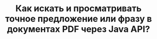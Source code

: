 ---
############################# Static ############################
layout: "auto-gen-gist"
draft: false
path: "ru/search/java/phrase/pdf/"
otherformats: DOC DOT DOCX DOCM DOTX DOTM TXT ODT OTT RTF XLS XLT XLSX XLSM XLSB XLTX XLTM XLA XLAM ODS OTS CSV TSV XML PPT PPS POT PPTX PPTM POTX POTM PPSX PPSM ODP PST OST EML EMLX MSG ONE ZIP XHTML MHTML MD CHM EPUB FB2  

############################# Head ############################
head_title: "API Java для поиска и поиска точной фразы в документах PDF"
head_description: "GroupDocs.Search Java API помогает программистам внедрить поиск по фразе и обнаружить заданную последовательность слов или точную фразу в тексте документов PDF с помощью Java."

############################# Header ############################
title: "Как искать и просматривать точное предложение или фразу в документах PDF через Java API?"
description: "GroupDocs.Search Java API обеспечивает полную поддержку расширенных возможностей поиска, позволяя разработчикам программного обеспечения находить точное предложение или фразу в документах PDF с помощью поиска по фразе или точного поиска по предложению."

######################### Download Button #######################
button:
    enable: true

############################# About ############################
about:
    enable: true
    title: "Что такое поиск по фразе и как его использовать в приложениях Java?"
    content: |
       Поиск по фразе — это очень эффективный способ поиска внутри документов или веб-страниц точного предложения или фразы, а не ключевого слова. Это означает, что когда пользователь ищет точную фразу, он хочет найти все условия поиска в том порядке, в котором они появились. Эта веб-страница будет делиться информацией о том, как пользователи могут разрабатывать бизнес-приложения и инструменты для эффективного поиска документов и веб-страниц с использованием Java API. GroupDocs.Search для Java — это очень хорошо организованный и эффективный Java API, который позволяет разработчикам программного обеспечения выполнять операции текстового поиска от базового до продвинутого уровня в своих собственных приложениях без установки какого-либо стороннего программного обеспечения. API включает в себя множество полезных функций, связанных с поиском документов, таких как простой или логический поиск, нечеткий поиск, поиск с учетом регистра, синоним, омофон, подстановочный знак, поиск по типу объекта, установка диапазона данных и другие типы запросов для быстрого и элегантного поиска информации. Более того, он также поддерживает распознавание поисковых запросов, написанных на языке, который не соответствует вашей раскладке клавиатуры.

############################# content ############################
steps:
    enable: true
    block:
    - title_left: "Поиск по фразе в документах PDF с помощью Java"
      content_left: |
       GroupDocs.Search Java API включает полную поддержку расширенного поиска, что позволяет специалистам по программному обеспечению создавать мощные программные приложения с возможностями поиска и простотой использования. Приведенный ниже код Java показывает, как выполнить поиск по фразе в текстовой и объектной форме с помощью всего нескольких строк кода.

      title_right: "Точный поиск предложения в файлах PDF"
      content_right: |
         * Определите путь к папке индекса и папке документов.
         * Создание индекса в указанной папке путем вызова экземпляра класса [Index](https://apireference.groupdocs.com/search/java/com.groupdocs.search/Index#Index(java.lang.String))
         * Индексирование документов из указанной папки путем вызова метода [add](https://apireference.groupdocs.com/search/java/com.groupdocs.search/Index#add(java.lang.String))
         * Поиск с помощью текстового запроса путем вызова метода [Search](https://apireference.groupdocs.com/search/java/com.groupdocs.search/Index#search(com.groupdocs.search.SearchQuery))
         * Поиск фразы «текст фразы» в объектной форме
         * Создание word1, word2 и создание подзапроса 3 путем вызова метода [createWordQuery](https://apireference.groupdocs.com/search/java/com.groupdocs.search/SearchQuery#createWordQuery(java.lang.String))
         * Объединение подзапросов для создания нового поискового запроса путем вызова [CreatePhraseSearchQuery](https://apireference.groupdocs.com/search/java/com.groupdocs.search/SearchQuery#createPhraseSearchQuery(com.groupdocs.search.SearchQuery...)) метод
         * Начать поиск и отображать результаты поиска
         
        
      gisthash: "396c41cda822cf79f31dd37c6740fa03"
      gistfile: "phrase_search_in_text_queries_java.java"

    - title_left: "Применение поиска фраз с подстановочными знаками в файлах PDF с помощью Java"
      content_left: |
        GroupDocs.Search for Java дает программистам возможность добавлять функции поиска по фразам с подстановочными знаками при поиске файлов PDF внутри приложения Java. В следующих примерах кода Java показано, как применять поиск фраз с подстановочными знаками в различных типах документов с помощью Java API.

      title_right: "Поиск по фразе с подстановочными знаками в Java"
      content_right: |
        * Определите путь к папке индекса и папке документов.
        * Создание индекса в указанной папке путем вызова экземпляра класса [Index](https://apireference.groupdocs.com/search/java/com.groupdocs.search/Index#Index(java.lang.String))
        * Индексирование документов из указанной папки путем вызова метода [add](https://apireference.groupdocs.com/search/java/com.groupdocs.search/Index#add(java.lang.String))
        * Поиск с помощью текстового запроса путем вызова метода [Search](https://apireference.groupdocs.com/search/java/com.groupdocs.search/Index#search(com.groupdocs.search.SearchQuery))
        * Поиск фразы «текст фразы» в объектной форме
        * Создание word1 и word3 путем вызова метода [createWordQuery](https://apireference.groupdocs.com/search/java/com.groupdocs.search/SearchQuery#createWordQuery(java.lang.String))
        * Создание подстановочного знака2 путем вызова метода [createWildcardQuery](https://apireference.groupdocs.com/search/java/com.groupdocs.search/SearchQuery#createWildcardQuery(int,%20int))
        * Объединение подзапросов для создания нового поискового запроса по фразе путем вызова [CreatePhraseSearchQuery](https://apireference.groupdocs.com/search/java/com.groupdocs.search/SearchQuery#createPhraseSearchQuery(com.groupdocs.search.SearchQuery...)) метод
        * Начать поиск и отображать результаты поиска
     
      gisthash: "f21c8c4572883fecc0eeef82c2b814b1"
      gistfile: "use_wildcards_in_phrase_search_java.java"
      
    - title_left: "API Java для объединения поиска по фразе и других типов поиска"
      content_left: |
        GroupDocs.Search Java API позволяет программистам легко комбинировать фразовый поиск с другими типами поиска. В следующем коде Java показано, как выполнять поиск по фразе с помощью подстановочных знаков, представляющих слова и символы в словах.

      title_right: "Как совместить поиск по фразе и другие поиски"
      content_right: |
        * Определите путь к папке индекса и папке документов.
        * Создание индекса в указанной папке путем вызова экземпляра класса [Index](https://apireference.groupdocs.com/search/java/com.groupdocs.search/Index#Index(java.lang.String))
        * Индексирование документов из указанной папки путем вызова метода [add](https://apireference.groupdocs.com/search/java/com.groupdocs.search/Index#add(java.lang.String))
         * Поиск с помощью текстового запроса путем вызова метода [Search](https://apireference.groupdocs.com/search/java/com.groupdocs.search/Index#search(com.groupdocs.search.SearchQuery))
         * Поиск фразы «текст фразы» в объектной форме
        * Определите шаблон Word и добавьте строку и добавьте к ней подстановочный знак
        * Создание wordPattern1 и Word3 путем вызова метода [CreateWordPatternQuery](https://apireference.groupdocs.com/search/java/com.groupdocs.search/SearchQuery#createWordPatternQuery(com.groupdocs.search.common.WordPattern))
        * Создание подстановочного знака2 путем вызова метода [createWildcardQuery](https://apireference.groupdocs.com/search/java/com.groupdocs.search/SearchQuery#createWildcardQuery(int,%20int))
        * Объединение подзапросов для создания нового поискового запроса по фразе путем вызова [CreatePhraseSearchQuery](https://apireference.groupdocs.com/search/java/com.groupdocs.search/SearchQuery#createPhraseSearchQuery(com.groupdocs.search.SearchQuery...)) метод
        * Начать поиск и отображать результаты поиска
     
      gisthash: "dbd0f2eb292796e63e6213461f080e0c"
      gistfile: "combine_phrase_search_with_others_java.java"

    - title_left: "Системные Требования"
      content_left: |
        GroupDocs.Search для Java поддерживается на всех основных платформах и операционных системах. Чтобы ознакомиться с полным руководством по системным требованиям, посетите [системные требования](https://docs.groupdocs.com/search/java/system-requirements/) перед выполнением приведенного ниже кода. Убедитесь, что на вашем компьютере установлены следующие предварительные требования. система:
          * Операционные системы: Microsoft Windows, Linux, MacOS
          * Поддержка версий Java: J2SE 7.0 (1.7), J2SE 8.0 (1.8) или выше
          * Получите последнюю версию GroupDocs.Search для Java API из GroupDocs  [репозитория](https://repository.groupdocs.com/repo/com/groupdocs/groupdocs-search/)
        
      title_right: "Зачем использовать GroupDocs.Search"
      content_right: |
        * Создание поискового индекса как в памяти, так и на диске.
        * Возможность индексации из файла, потока или структуры.
        * Поддержка индексирования защищенных паролем документов.
        * Поддержка слияния нескольких индексов.
        * Фильтровать документ во время поисковой индексации.
        * Поддержка проверки орфографии во время поиска.
        * Смешанные символы полностью поддерживаются
        * Объединение различных типов поиска в один поисковый запрос.
        * Поддержка простого поиска слов и регулярных выражений
        * Полная поддержка замены псевдонимов в поисковых запросах.

demos:
    enable: true
        

more_formats:
    enable: true


back_to_top:
    enable: true
---